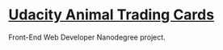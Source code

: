 # [Udacity Animal Trading Cards](https://github.com/udacity/Project-Descriptions-for-Review/blob/master/Front%20End/Animal%20Trading%20Cards.md)

Front-End Web Developer Nanodegree project.
